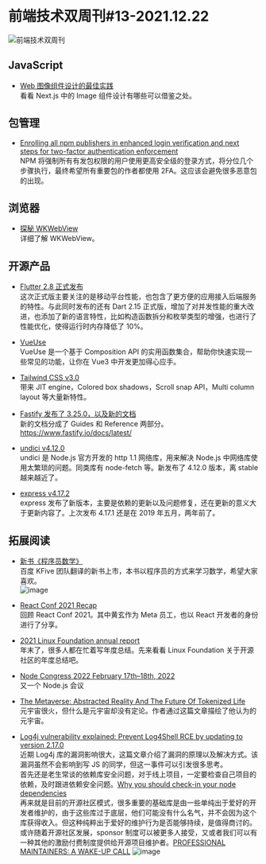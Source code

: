 # 前端技术双周刊#13-2021.12.22

![前端技术双周刊](https://user-images.githubusercontent.com/9262426/147057545-85e992c0-25f3-41a1-9092-8e4c97355e82.png)

## JavaScript

- [Web 图像组件设计的最佳实践](https://mp.weixin.qq.com/s/-T5107cpL_HsW-JP6LeHSg)
<br>看看 Next.js 中的 Image 组件设计有哪些可以借鉴之处。

## 包管理

- [Enrolling all npm publishers in enhanced login verification and next steps for two-factor authentication enforcement](https://github.blog/2021-12-07-enrolling-npm-publishers-enhanced-login-verification-two-factor-authentication-enforcement/)
<br>NPM 将强制所有有发包权限的用户使用更高安全级的登录方式，将分位几个步骤执行，最终希望所有重要包的作者都使用 2FA。这应该会避免很多恶意包的出现。

## 浏览器

- [探秘 WKWebView](https://mp.weixin.qq.com/s/l9D4V0ON3uJ0HfsJ7bpJiQ)
<br>详细了解 WKWebView。

## 开源产品

- [Flutter 2.8 正式发布](https://flutter.cn/posts/announcing-flutter-2-8)
<br>这次正式版主要关注的是移动平台性能，也包含了更方便的应用接入后端服务的特性。与此同时发布的还有 Dart 2.15 正式版，增加了对并发性能的重大改进，也添加了新的语言特性，比如构造函数拆分和枚举类型的增强，也进行了性能优化，使得运行时内存降低了 10%。

- [VueUse](https://zhuanlan.zhihu.com/p/439711824)
<br>VueUse 是一个基于 Composition API 的实用函数集合，帮助你快速实现一些常见的功能，让你在 Vue3 中开发更加得心应手。

- [Tailwind CSS v3.0](https://tailwindcss.com/blog/tailwindcss-v3)
<br>带来 JIT engine，Colored box shadows，Scroll snap API，Multi column layout 等大量新特性。

- [Fastify 发布了 3.25.0，以及新的文档](https://github.com/SearchFeed/weekly/issues/155https://github.com/fastify/fastify/releases/tag/v3.25.0)
<br>新的文档分成了 Guides 和 Reference 两部分。https://www.fastify.io/docs/latest/

- [undici v4.12.0](https://github.com/nodejs/undici/releases/tag/v4.12.0)
<br>undici 是 Node.js 官方开发的 http 1.1 网络库，用来解决 Node.js 中网络库使用太繁琐的问题。同类库有 node-fetch 等。新发布了 4.12.0 版本，离 stable 越来越近了。

- [express v4.17.2](https://github.com/expressjs/express/releases/tag/4.17.2)
<br>express 发布了新版本，主要是依赖的更新以及问题修复，还在更新的意义大于更新内容了。上次发布 4.17.1 还是在 2019 年五月，两年前了。

## 拓展阅读

- [新书《程序员数学》](https://book.douban.com/subject/35689348/)
<br>百度 KFive 团队翻译的新书上市，本书以程序员的方式来学习数学，希望大家喜欢。
<br>![image](https://user-images.githubusercontent.com/9262426/147058254-5b2fac84-58ef-4774-ba74-9dae62f9eb51.png)

- [React Conf 2021 Recap](https://reactjs.org/blog/2021/12/17/react-conf-2021-recap.html)
<br>回顾 React Conf 2021。其中黄玄作为 Meta 员工，也以 React 开发者的身份进行了分享。

- [2021 Linux Foundation annual report](https://www.linuxfoundation.org/tools/linux-foundation-annual-report-2021/)
<br>年末了，很多人都在忙着写年度总结。先来看看 Linux Foundation 关于开源社区的年度总结吧。

- [Node Congress 2022 February 17th–18th, 2022](https://nodecongress.com/)
<br>又一个 Node.js 会议

- [The Metaverse: Abstracted Reality And The Future Of Tokenized Life](https://pizzaparty.substack.com/p/the-metaverse-abstracted-reality)
<br>元宇宙很火，但什么是元宇宙却没有定论。作者通过这篇文章描绘了他认为的元宇宙。

- [Log4j vulnerability explained: Prevent Log4Shell RCE by updating to version 2.17.0](https://snyk.io/blog/log4j-rce-log4shell-vulnerability-cve-2021-4428/)
<br>近期 Log4j 库的漏洞影响很大，这篇文章介绍了漏洞的原理以及解决方式。该漏洞虽然不会影响到写 JS 的同学，但这一事件可以引发很多思考。
<br>首先还是老生常谈的依赖库安全问题，对于线上项目，一定要检查自己项目的依赖，及时跟进依赖安全问题。[Why you should check-in your node dependencies](https://www.jackfranklin.co.uk/blog/check-in-your-node-dependencies)
<br>再来就是目前的开源社区模式，很多重要的基础库是由一些单纯出于爱好的开发者维护的，由于这些库过于底层，他们可能没有什么名气，并不会因为这个库获得收入。但这种纯粹出于爱好的维护行为是否能够持续，是值得商讨的。或许随着开源社区发展，sponsor 制度可以被更多人接受，又或者我们可以有一种其他的激励付费制度提供给开源项目维护者。[PROFESSIONAL MAINTAINERS: A WAKE-UP CALL](https://blog.filippo.io/professional-maintainers/?utm_campaign=Adventures%20in%20Nodeland&utm_medium=email&utm_source=Revue%20newsletter)
![image](https://user-images.githubusercontent.com/9262426/146879059-22179038-32e5-41cd-97b3-15fa38c758f0.png)
